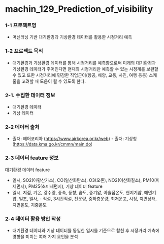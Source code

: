 # machin_129_Prediction_of_visibility
### 1-1 프로젝트명
 - 머신러닝 기반 대기환경과 기상환경 데이터를 활용한 시정거리 예측
 
### 1-2 프로젝트 목적 
- 대기환경과 기상환경 데이터를 통해 시정거리를 예측함으로써 미래의 대기환경과 기상환경 데이터가 주어진다면 현재의 시정거리만 예측할 수 있는 시정계를 보완할 수 있고 또한 시정거리에 민감한 직업군이(항공, 해양, 교통, 사진, 여행 등등) 스케줄을 고려할 때 도움이 될 수 있도록 한다.

### 2-1. 수집한 데이터 정보
- 대기환경 데이터
- 기상 데이터

### 2-2 데이터 출처
- 출처: 에어코리아 (https://www.airkorea.or.kr/web) - 출처: 기상청 (https://data.kma.go.kr/cmmn/main.do)

### 2-3 데이터 feature 정보
대기환경 데이터 feature
- 일시, SO2(아황산가스), CO(일산화탄소), O3(오존), NO2(이산화질소), PM10(미세먼지), PM25(초미세먼지),
기상 데이터 feature
- 일시, 지점, 기온, 강수량, 풍속, 풍향, 습도, 증기압, 이슬점온도, 현지기압, 해면기압, 일조, 일사, - 적설, 3시간적설, 전운량, 중하층운량, 최저운고, 시정, 지면상태, 지면온도, 지중온도

### 2-4 데이터 활용 방안 작성
- 대기환경 데이터와 기상 데이터를 동일한 일시를 기준으로 합친 후 시정거리 예측에 영향을 미치는 여러 가지 요인을 분석

